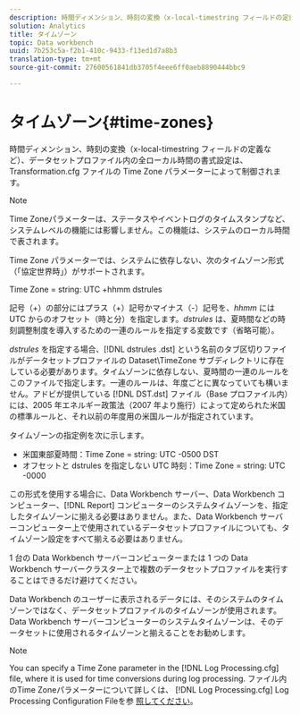 ```yaml
---
description: 時間ディメンション、時刻の変換（x-local-timestring フィールドの定義など）、データセットプロファイル内の全ローカル時間の書式設定は、Transformation.cfg ファイルの Time Zone パラメーターによって制御されます。
solution: Analytics
title: タイムゾーン
topic: Data workbench
uuid: 7b253c5a-f2b1-410c-9433-f13ed1d7a8b3
translation-type: tm+mt
source-git-commit: 27600561841db3705f4eee6ff0aeb8890444bbc9

---
```



# タイムゾーン{#time-zones}

時間ディメンション、時刻の変換（x-local-timestring フィールドの定義など）、データセットプロファイル内の全ローカル時間の書式設定は、Transformation.cfg ファイルの Time Zone パラメーターによって制御されます。

>[!NOTE]
>
>Time Zoneパラメーターは、ステータスやイベントログのタイムスタンプなど、システムレベルの機能には影響しません。この機能は、システムのローカル時間で表されます。

Time Zone パラメーターでは、システムに依存しない、次のタイムゾーン形式（「協定世界時」）がサポートされます。

Time Zone = string: UTC +hhmm dstrules

記号（+）の部分にはプラス（+）記号かマイナス（-）記号を、*hhmm* には UTC からのオフセット（時と分）を指定します。*dstrules* は、夏時間などの時刻調整制度を導入するための一連のルールを指定する変数です（省略可能）。

*dstrules* を指定する場合、[!DNL dstrules .dst] という名前のタブ区切りファイルがデータセットプロファイルの Dataset\TimeZone サブディレクトリに存在している必要があります。タイムゾーンに依存しない、夏時間の一連のルールをこのファイルで指定します。一連のルールは、年度ごとに異なっていても構いません。アドビが提供している [!DNL DST.dst] ファイル（Base プロファイル内）には、2005 年エネルギー政策法（2007 年より施行）によって定められた米国の標準ルールと、それ以前の年度用の米国ルールが指定されています。

タイムゾーンの指定例を次に示します。

* 米国東部夏時間：Time Zone = string: UTC -0500 DST
* オフセットと dstrules を指定しない UTC 時刻：Time Zone = string: UTC -0000

この形式を使用する場合に、Data Workbench サーバー、Data Workbench コンピューター、[!DNL Report] コンピューターのシステムタイムゾーンを、指定したタイムゾーンに揃える必要はありません。また、Data Workbench サーバーコンピューター上で使用されているデータセットプロファイルについても、タイムゾーン設定をすべて揃える必要はありません。

1 台の Data Workbench サーバーコンピューターまたは 1 つの Data Workbench サーバークラスター上で複数のデータセットプロファイルを実行することはできるだけ避けてください。

Data Workbench のユーザーに表示されるデータには、そのシステムのタイムゾーンではなく、データセットプロファイルのタイムゾーンが使用されます。Data Workbench サーバーコンピューターのシステムタイムゾーンは、そのデータセットに使用されるタイムゾーンと揃えることをお勧めします。

>[!NOTE]
>
>You can specify a Time Zone parameter in the [!DNL Log Processing.cfg] file, where it is used for time conversions during log processing. ファイル内のTime Zoneパラメーターについて詳しくは、 [!DNL Log Processing.cfg] Log Processing Configuration Fileを参 [照してください](../../../../home/c-dataset-const-proc/c-log-proc-config-file/c-abt-log-proc-config-file.md)。

